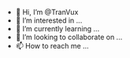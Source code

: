 - 👋 Hi, I’m @TranVux
- 👀 I’m interested in ...
- 🌱 I’m currently learning ...
- 💞️ I’m looking to collaborate on ...
- 📫 How to reach me ...

<!---
TranVux/TranVux is a ✨ special ✨ repository because its `README.md` (this file) appears on your GitHub profile.
You can click the Preview link to take a look at your changes.
--->
